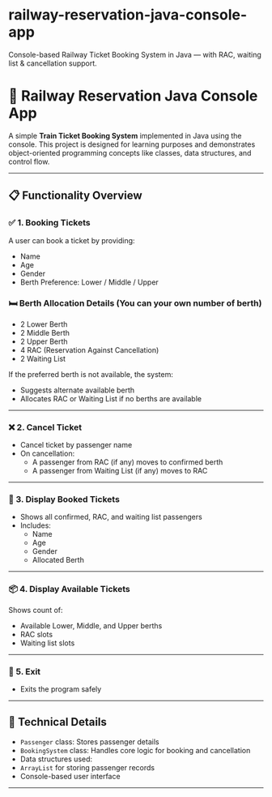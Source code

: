 # railway-reservation-java-console-app
Console-based Railway Ticket Booking System in Java — with RAC, waiting list &amp; cancellation support.
# 🚆 Railway Reservation Java Console App

A simple **Train Ticket Booking System** implemented in Java using the console. This project is designed for learning purposes and demonstrates object-oriented programming concepts like classes, data structures, and control flow.

---

## 📋 Functionality Overview

### ✅ 1. Booking Tickets
A user can book a ticket by providing:
- Name
- Age
- Gender
- Berth Preference: Lower / Middle / Upper

### 🛏️ Berth Allocation Details (You can your own number of berth)
- 2 Lower Berth
- 2 Middle Berth
- 2 Upper Berth
- 4 RAC (Reservation Against Cancellation)
- 2 Waiting List

If the preferred berth is not available, the system:
- Suggests alternate available berth
- Allocates RAC or Waiting List if no berths are available

---

### ❌ 2. Cancel Ticket
- Cancel ticket by passenger name
- On cancellation:
  - A passenger from RAC (if any) moves to confirmed berth
  - A passenger from Waiting List (if any) moves to RAC

---

### 📄 3. Display Booked Tickets
- Shows all confirmed, RAC, and waiting list passengers
- Includes:
  - Name
  - Age
  - Gender
  - Allocated Berth

---

### 📦 4. Display Available Tickets
Shows count of:
- Available Lower, Middle, and Upper berths
- RAC slots
- Waiting list slots

---

### 🚪 5. Exit
- Exits the program safely

---

## 🧱 Technical Details

- `Passenger` class: Stores passenger details
- `BookingSystem` class: Handles core logic for booking and cancellation
- Data structures used:
- `ArrayList` for storing passenger records
- Console-based user interface

---
